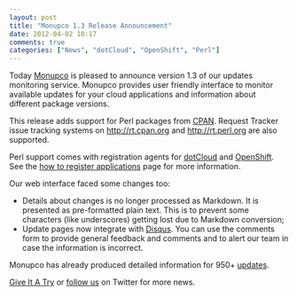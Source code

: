 ```yaml
---
layout: post
title: "Monupco 1.3 Release Announcement"
date: 2012-04-02 10:17
comments: true
categories: ["News", "dotCloud", "OpenShift", "Perl"]
---
```


Today [Monupco](http://www.monupco.com) is pleased to announce version 1.3
of our updates monitoring service. Monupco provides user friendly interface to
monitor available updates for your cloud applications and information about different
package versions.

This release adds support for Perl packages from [CPAN](http://search.cpan.org/).
Request Tracker issue tracking systems on <http://rt.cpan.org> and <http://rt.perl.org>
are also supported.

Perl support comes with registration agents for [dotCloud](http://dotcloud.com) and
[OpenShift](http://openshift.redhat.com). See the
[how to register applications](http://www.monupco.com/register/) page for more information.


Our web interface faced some changes too:

* Details about changes is no longer processed as Markdown. It is presented as
pre-formatted plain text. This is to prevent some characters (like underscores) getting
lost due to Markdown conversion;
* Update pages now integrate with [Disqus](http://disqus.com). You can use the comments form
to provide general feedback and comments and to alert our team in case the information
is incorrect.


Monupco has already produced detailed information for 950+ [updates](https://monupco-otb.rhcloud.com/updates/).

<a href="https://monupco-otb.rhcloud.com/applications/mine/" class="button dark_blue small">Give It A Try</a>
or [follow us](https://twitter.com/monupco) on Twitter for more news.
